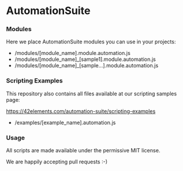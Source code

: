 # AutomationSuite

### Modules

Here we place AutomationSuite modules you can use in your projects:

  - /modules/[module_name].module.automation.js
  - /modules/[module_name]_[sample1].module.automation.js
  - /modules/[module_name]_[sample...].module.automation.js

### Scripting Examples

This repository also contains all files available at our scripting samples page:

https://42elements.com/automation-suite/scripting-examples

  - /examples/[example_name].automation.js

### Usage

All scripts are made available under the permissive MIT license.

We are happily accepting pull requests :-)
